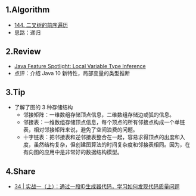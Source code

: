 ## 1.Algorithm
- [144. 二叉树的前序遍历](https://leetcode-cn.com/problems/binary-tree-preorder-traversal/)
- 思路：递归
## 2.Review
- [Java Feature Spotlight: Local Variable Type Inference](https://www.infoq.com/articles/java-local-variable-type-inference/?useSponsorshipSuggestions=true&itm_source=articles_about_java&itm_medium=link&itm_campaign=java)
- 点评：介绍 Java 10 新特性，局部变量的类型推断
## 3.Tip
- 了解了图的 3 种存储结构
    - 邻接矩阵：一维数组存储顶点信息，二维数组存储边或弧的信息。
    - 邻接表：一维数组存储顶点信息，每个顶点的所有邻接点构成一个单链表，相对邻接矩阵来说，避免了空间浪费的问题。
    - 十字链表：把邻接表和逆邻接表整合在一起，容易求得顶点的出度和入度，虽然结构复杂，但创建图算法的时间复杂度和邻接表相同。因为，在有向图的应用中是非常好的数据结构模型。
## 4.Share
- [34 | 实战一（上）：通过一段ID生成器代码，学习如何发现代码质量问题](https://time.geekbang.org/column/article/190979)